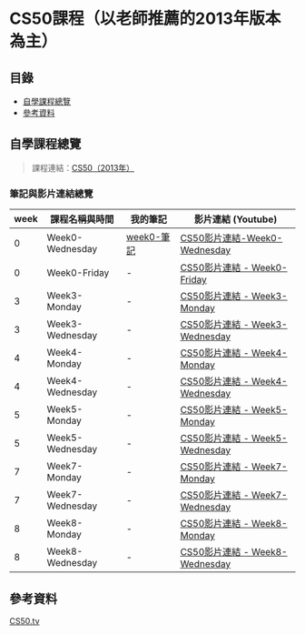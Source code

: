 # CS50課程（以老師推薦的2013年版本為主）
## 目錄
* [自學課程總覽](#自學課程總覽)
* [參考資料](#參考資料)

## 自學課程總覽
> 課程連結：[CS50（2013年）](http://cs50.tv/2013/fall/)
### 筆記與影片連結總覽
|week|    課程名稱與時間   |我的筆記|影片連結 (Youtube)|
|---|-------------| ----- |------|
|0|Week0-Wednesday|[week0-筆記](https://github.com/chinghsuan/class_exercises/blob/master/CS50/week0.md)|[CS50影片連結-Week0-Wednesday](https://www.youtube.com/watch?v=79gAss0K1TI)
|0|Week0-Friday|-|[CS50影片連結 - Week0-Friday](http://cs50.tv/2013/fall/lectures/0/f/week0f-1080p.mp4)
|3|Week3-Monday|-|[CS50影片連結 - Week3-Monday](https://www.youtube.com/watch?v=xqhcVALTw54)
|3|Week3-Wednesday|-|[CS50影片連結 - Week3-Wednesday](https://www.youtube.com/watch?v=YxgI7ll4Xtg)
|4|Week4-Monday|-|[CS50影片連結 - Week4-Monday](https://www.youtube.com/watch?v=8IZ9r5kmS3Y)
|4|Week4-Wednesday|-|[CS50影片連結 - Week4-Wednesday](https://www.youtube.com/watch?v=lw1U7CvmjoU)
|5|Week5-Monday|-|[CS50影片連結 - Week5-Monday](http://www.youtube.com/watch?v=IEuvKVjw2oM)
|5|Week5-Wednesday|-|[CS50影片連結 - Week5-Wednesday](http://www.youtube.com/watch?v=atBMLJdSKBo)
|7|Week7-Monday|-|[CS50影片連結 - Week7-Monday](http://www.youtube.com/watch?v=RUAsmwYC2mc)
|7|Week7-Wednesday|-|[CS50影片連結 - Week7-Wednesday](http://www.youtube.com/watch?v=QWnZpgZKOoc)
|8|Week8-Monday|-|[CS50影片連結 - Week8-Monday](http://www.youtube.com/watch?v=9qvt6MwBKZQ)
|8|Week8-Wednesday|-|[CS50影片連結 - Week8-Wednesday](http://www.youtube.com/watch?v=ihmHDZKOkA8)

## 參考資料
[CS50.tv](http://cs50.tv/2013/fall/)  
